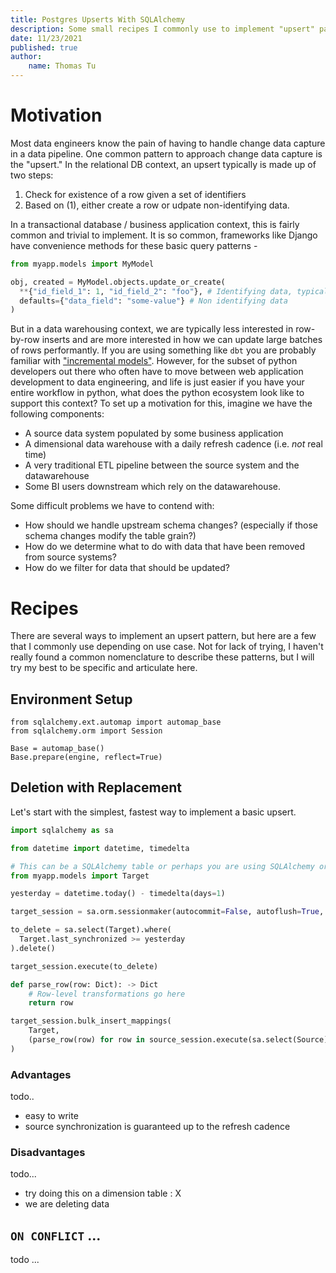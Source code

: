 ```yaml
---
title: Postgres Upserts With SQLAlchemy
description: Some small recipes I commonly use to implement "upsert" patterns in sqlalchemy in my data engineering projects.
date: 11/23/2021
published: true
author:
    name: Thomas Tu
---
```


# Motivation

Most data engineers know the pain of having to handle change data capture in a data pipeline. One common pattern to approach change data capture is the "upsert."  In the relational DB context, an upsert typically is made up of two steps:

1.  Check for existence of a row given a set of identifiers
2.  Based on (1), either create a row or udpate non-identifying data.

In a transactional database / business application context, this is fairly common and trivial to implement. It is so common, frameworks like Django have convenience methods for these basic query patterns - 

```python
from myapp.models import MyModel

obj, created = MyModel.objects.update_or_create(
  **{"id_field_1": 1, "id_field_2": "foo"}, # Identifying data, typically representing a valid table grain
  defaults={"data_field": "some-value"} # Non identifying data
)
```

But in a data warehousing context, we are typically less interested in row-by-row inserts and are more interested in how we can update large batches of rows performantly. If you are using something like `dbt` you are probably familiar with ["incremental models"](https://docs.getdbt.com/docs/building-a-dbt-project/building-models/configuring-incremental-models). However, for the subset of python developers out there who often have to move between web application development to data engineering, and life is just easier if you have your entire workflow in python, what does the python ecosystem look like to support this context? To set up a motivation for this, imagine we have the following components:

- A source data system populated by some business application
- A dimensional data warehouse with a daily refresh cadence (i.e. *not* real time)
- A very traditional ETL pipeline between the source system and the datawarehouse
- Some BI users downstream which rely on the datawarehouse.

Some difficult problems we have to contend with:

- How should we handle upstream schema changes? (especially if those schema changes modify the table grain?)
- How do we determine what to do with data that have been removed from source systems?
- How do we filter for data that should be updated?

# Recipes

There are several ways to implement an upsert pattern, but here are a few that I commonly use depending on use case. Not for lack of trying, I haven't really found a common nomenclature to describe these patterns, but I will try my best to be specific and articulate here.

## Environment Setup

```
from sqlalchemy.ext.automap import automap_base
from sqlalchemy.orm import Session

Base = automap_base()
Base.prepare(engine, reflect=True)
```

## Deletion with Replacement

Let's start with the simplest, fastest way to implement a basic upsert.

```python
import sqlalchemy as sa

from datetime import datetime, timedelta

# This can be a SQLAlchemy table or perhaps you are using SQLAlchemy orm
from myapp.models import Target

yesterday = datetime.today() - timedelta(days=1)

target_session = sa.orm.sessionmaker(autocommit=False, autoflush=True, bind=sa.create_engine("postgresql://admin:s3cur3-passw0rd@dbhost:5432/datawarehouse"))()

to_delete = sa.select(Target).where(
  Target.last_synchronized >= yesterday
).delete()

target_session.execute(to_delete)

def parse_row(row: Dict): -> Dict
    # Row-level transformations go here
    return row

target_session.bulk_insert_mappings(
    Target,
    (parse_row(row) for row in source_session.execute(sa.select(Source).where(Source.last_updated >= yesterday))
)
```


### Advantages


todo..

- easy to write
- source synchronization is guaranteed up to the refresh cadence

### Disadvantages

todo...

- try doing this on a dimension table : X
- we are deleting data


## `ON CONFLICT` ...

todo ...


